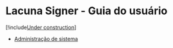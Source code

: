 ﻿# Lacuna Signer - Guia do usuário

[!include[Under construction](../../includes/under-construction.md)]

* [Administração de sistema](sys-admin/index.md)

